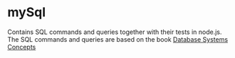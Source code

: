 # mySql
Contains  SQL commands and queries   together with their tests in  node.js.
The SQL commands and queries are based on the book [Database Systems Concepts](https://www.db-book.com "Database Systems Concepts")
